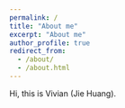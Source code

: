 ```yaml
---
permalink: /
title: "About me"
excerpt: "About me"
author_profile: true
redirect_from: 
  - /about/
  - /about.html
---
```


Hi, this is Vivian (Jie Huang).

